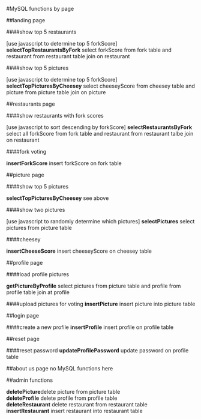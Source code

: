 #MySQL functions by page

##landing page

####show top 5 restaurants 

[use javascript to determine top 5 forkScore]\
**selectTopRestaurantsByFork** select forkScore from fork table and restaurant from restaurant table join on restaurant

####show top 5 pictures

[use javascript to determine top 5 forkScore]\
**selectTopPicturesByCheesey** select cheeseyScore from cheesey table and picture from picture table join on picture

##restaurants page

####show restaurants with fork scores

[use javascript to sort descending by forkScore]
**selectRestaurantsByFork** select all forkScore from fork table and restaurant from restaurant talbe join on restaurant

####fork voting 

**insertForkScore** insert forkScore on fork table

##picture page

####show top 5 pictures

**selectTopPicturesByCheesey** see above

####show two pictures

[use javascript to randomly determine which pictures]
**selectPictures** select pictures from picture table

####cheesey 

**insertCheeseScore** insert cheeseyScore on cheesey table

##profile page

####load profile pictures

**getPictureByProfile** select pictures from picture table and profile from profile table join at profile

####upload pictures for voting
**insertPicture** insert picture into picture table

##login page

####create a new profile
**insertProfile** insert profile on profile table

##reset page

####reset password 
**updateProfilePassword** update password on profile table 

##about us page
no MySQL functions here

##admin functions

**deletePicture**delete picture from picture table\
**deleteProfile** delete profile from profile table\
**deleteRestaurant** delete restaurant from restaurant table\
**insertRestaurant** insert restaurant into restaurant table
